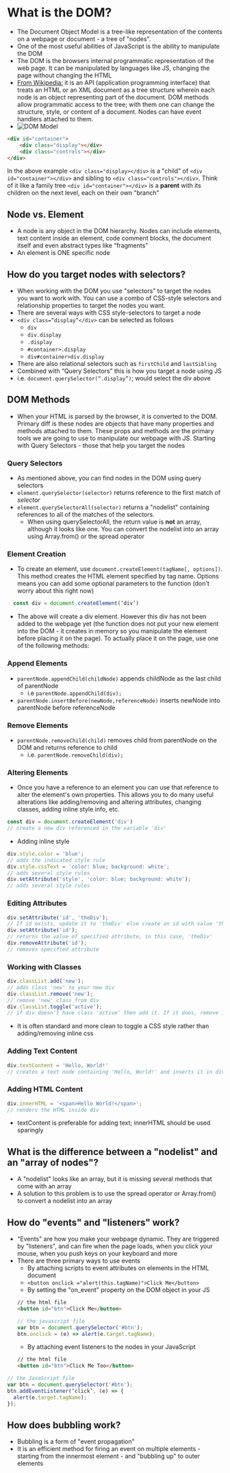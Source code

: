 # What is the DOM?
- The Document Object Model is a tree-like representation of the contents on a webpage or document - a tree of "nodes".
- One of the most useful abilities of JavaScript is the ability to manipulate the DOM
- The DOM is the browsers internal programmatic representation of the web page. It can be manipulated by languages like JS, changing the page without changing the HTML
- [From Wikipedia:](https://en.wikipedia.org/wiki/Document_Object_Model) it is an API (application programming interface) that treats an HTML or an XML document as a tree structure wherein each node is an object representing part of the document. DOM methods allow programmatic access to the tree; with them one can change the structure, style, or content of a document. Nodes can have event handlers attached to them. 
- ![DOM Model](https://www.w3schools.com/js/pic_htmltree.gif "DOM Model")

``` html
<div id="container">
    <div class="display"></div>
    <div class="controls"></div>
</div>
```
In the above example `<div class="display></div>` is a "child" of `<div id="container"></div>` and sibling to `<div class="controls"></div>`. Think of it like a family tree `<div id="container"></div>` is a **parent** with its children on the next level, each on their own "branch"


## Node vs. Element
- A node is any object in the DOM hierarchy. Nodes can include elements, text content inside an element, code comment blocks, the document itself and even abstract types like “fragments”
- An element is ONE specific node

## How do you target nodes with selectors?
- When working with the DOM you use "selectors" to target the nodes you want to work with. You can use a combo of CSS-style selectors and relationship properties to target the nodes you want.
- There are several ways with CSS style-selectors to target a node
- `<div class=”display”</div>` can be selected as follows
  * `div `
  * `div.display`
  * `.display`
  * `#container>.display`
  * `div#container>div.display`
- There are also relational selectors such as `firstChild` and `lastSibling`
- Combined with “Query Selectors” this is how you target a node using JS
- i.e. `document.querySelector(“.display”)`; would select the div above

## DOM Methods
- When your HTML is parsed by the browser, it is converted to the DOM. Primary diff is these nodes are objects that have many properties and methods attached to them. These props and methods are the primary tools we are going to use to manipulate our webpage with JS. Starting with Query Selectors - those that help you target the nodes

### Query Selectors
- As mentioned above, you can find nodes in the DOM using query selectors
- `element.querySelector(selector)` returns reference to the first match of *selector*
- `element.querySelectorAll(selector)` returns a "nodelist" containing references to all of the matches of the selectors.
  * When using querySelectorAll, the return value is **not** an array, although it looks like one. You can convert the nodelist into an array using Array.from() or the spread operator

### Element Creation 
- To create an element, use `document.createElement(tagName[, options])`. This method creates the HTML element specified by tag name. Options means you can add some optional parameters to the function (don't worry about this right now)
```javascript
  const div = document.createElement(‘div’)
  ```
- The above will create a div element. However this div has not been added to the webpage yet (the function does not put your new element into the DOM - it creates in memory so you manipulate the element before placing it on the page). To actually place it on the page, use one of the following methods:

### Append Elements
- `parentNode.appendChild(childNode)` appends childNode as the last child of parentNode
  * i.e `parentNode.appendChild(div);`
- `parentNode.insertBefore(newNode,referenceNode)` inserts newNode into parentNode before referenceNode

### Remove Elements
- `parentNode.removeChild(child)` removes child from parentNode on the DOM and returns reference to child
  * i.e. `parentNode.removeChild(div);`

### Altering Elements
- Once you have a reference to an element you can use that reference to alter the element's own properties. This allows you to do many useful alterations like adding/removing and altering attributes, changing classes, adding inline style info, etc.
``` javascript
const div = document.createElement('div')
// create a new div referenced in the variable 'div'
```
- Adding inline style
``` javascript
div.style.color = 'blue';
// adds the indicated style rule
div.style.cssText = 'color: blue; background: white';
// adds several style rules
div.setAttribute('style', 'color: blue; background: white');
// adds several style rules
```

### Editing Attributes
``` javascript
div.setAttribute('id', 'theDiv');
// If id exists, update it to 'theDiv' else create an id with value 'theDiv'
div.setAttribute('id');
// returns the value of specified attribute, in this case, 'theDiv'
div.removeAttribute('id');
// removes specified attribute
```
### Working with Classes
``` javascript
div.classList.add('new');
// adds class 'new' to your new div
div.classList.remove('new');
// remove 'new' class from div
div.classList.toggle('active');
// if div doesn't have class 'active' then add it. If it does, remove it
```
- It is often standard and more clean to toggle a CSS style rather than adding/removing inline css

### Adding Text Content
``` javascript
div.textContent = 'Hello, World!'
// creates a text node containing 'Hello, World!' and inserts it in div
```

### Adding HTML Content
``` javascript
div.innerHTML = '<span>Hello World!</span>';
// renders the HTML inside div
```
- textContent is preferable for adding text; innerHTML should be used sparingly

## What is the difference between a "nodelist" and an "array of nodes"?
- A "nodelist" looks like an array, but it is missing several methods that come with an array
- A solution to this problem is to use the spread operator or Array.from() to convert a nodelist into an array

## How do "events" and "listeners" work?
- "Events" are how you make your webpage dynamic. They are triggered by "listeners", and can fire when the page loads, when you click your mouse, when you push keys on your keyboard and more
- There are three primary ways to use events
  * By attaching scripts to event attributes on elements in the HTML document
  * `<button onclick ="alert(this.tagName)">Click Me</button>`
  * By setting the "on_event" property on the DOM object in your JS
  ```html
  // the html file
  <button id="btn">Click Me</button>
  ```
  ``` javascript
  // the javascript file
  var btn = document.querySelector('#btn');
  btn.onclick = (e) => alert(e.target.tagName);
  ```
  * By attaching event listeners to the nodes in your JavaScript
  ``` html
  // the html file
  <button id="btn">Click Me Too</button>
  ```

``` javascript
// the JavaScript file
var btn = document.querySelector('#btn');
btn.addEventListener(‘click’, (e) => {
  alert(e.target.tagName);
});
```
## How does bubbling work?
- Bubbling is a form of "event propagation"
- It is an efficient method for firing an event on multiple elements - starting from the innermost element - and "bubbling up" to outer elements